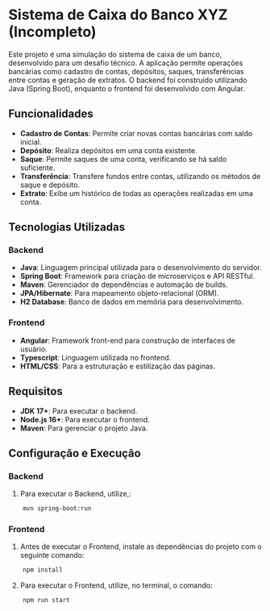 # Sistema de Caixa do Banco XYZ (Incompleto)

Este projeto é uma simulação do sistema de caixa de um banco, desenvolvido para um desafio técnico. A aplicação permite operações bancárias como cadastro de contas, depósitos, saques, transferências entre contas e geração de extratos. O backend foi construído utilizando Java (Spring Boot), enquanto o frontend foi desenvolvido com Angular.

## Funcionalidades

- **Cadastro de Contas**: Permite criar novas contas bancárias com saldo inicial.
- **Depósito**: Realiza depósitos em uma conta existente.
- **Saque**: Permite saques de uma conta, verificando se há saldo suficiente.
- **Transferência**: Transfere fundos entre contas, utilizando os métodos de saque e depósito.
- **Extrato**: Exibe um histórico de todas as operações realizadas em uma conta.

## Tecnologias Utilizadas

### Backend
- **Java**: Linguagem principal utilizada para o desenvolvimento do servidor.
- **Spring Boot**: Framework para criação de microserviços e API RESTful.
- **Maven**: Gerenciador de dependências e automação de builds.
- **JPA/Hibernate**: Para mapeamento objeto-relacional (ORM).
- **H2 Database**: Banco de dados em memória para desenvolvimento.

### Frontend
- **Angular**: Framework front-end para construção de interfaces de usuário.
- **Typescript**: Linguagem utilizada no frontend.
- **HTML/CSS**: Para a estruturação e estilização das páginas.

## Requisitos

- **JDK 17+**: Para executar o backend.
- **Node.js 16+**: Para executar o frontend.
- **Maven**: Para gerenciar o projeto Java.

## Configuração e Execução

### Backend

1. Para executar o Backend, utilize,:

```bash
    mvn spring-boot:run
```

### Frontend

1. Antes de executar o Frontend, instale as dependências do projeto com o seguinte comando:

```bash
    npm install
```

2. Para executar o Frontend, utilize, no terminal, o comando:

```bash
    npm run start
```